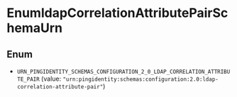

# EnumldapCorrelationAttributePairSchemaUrn

## Enum


* `URN_PINGIDENTITY_SCHEMAS_CONFIGURATION_2_0_LDAP_CORRELATION_ATTRIBUTE_PAIR` (value: `"urn:pingidentity:schemas:configuration:2.0:ldap-correlation-attribute-pair"`)



